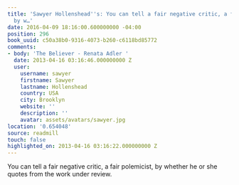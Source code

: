 ```yaml
---
title: 'Sawyer Hollenshead''s: You can tell a fair negative critic, a fair polemicist,
  by w…'
date: 2016-04-09 18:16:00.600000000 -04:00
position: 296
book_uuid: c50a38b0-9316-4073-b260-c6118bd85772
comments:
- body: 'The Believer - Renata Adler '
  date: 2013-04-16 03:16:46.000000000 Z
  user:
    username: sawyer
    firstname: Sawyer
    lastname: Hollenshead
    country: USA
    city: Brooklyn
    website: ''
    description: ''
    avatar: assets/avatars/sawyer.jpg
location: '0.654048'
source: readmill
touch: false
highlighted_on: 2013-04-16 03:16:22.000000000 Z
---
```


You can tell a fair negative critic, a fair polemicist, by whether he or she quotes from the work under review.